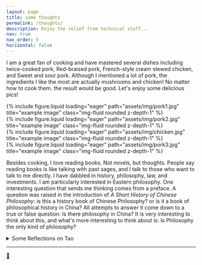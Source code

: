 ```yaml
---
layout: page
title: some thoughts
permalink: /thoughts/
description: Enjoy the relief from technical stuff...
nav: true
nav_order: 5
horizontal: false
---
```

I am a great fan of cooking and have mastered several dishes including twice-cooked pork, Red-braised pork, French-style cream stewed chicken, and Sweet and sour pork. Although I mentioned a lot of pork, the ingredients I like the most are actually mushrooms and chicken! No matter how to cook them. the result would be good. Let's enjoy some delicious pics!

<div class="row">
    <div class="col-sm mt-3 mt-md-0">
        {% include figure.liquid loading="eager" path="assets/img/pork1.jpg" title="example image" class="img-fluid rounded z-depth-1" %}
    </div>
    <div class="col-sm mt-3 mt-md-0">
        {% include figure.liquid loading="eager" path="assets/img/pork2.jpg" title="example image" class="img-fluid rounded z-depth-1" %}
    </div>
    <div class="col-sm mt-3 mt-md-0">
        {% include figure.liquid loading="eager" path="assets/img/chicken.jpg" title="example image" class="img-fluid rounded z-depth-1" %}
    </div>
   <div class="col-sm mt-3 mt-md-0">
        {% include figure.liquid loading="eager" path="assets/img/pork3.jpg" title="example image" class="img-fluid rounded z-depth-1" %}
    </div>
</div>

Besides cooking, I love reading books. Not novels, but thoughts. People say reading books is like talking with past sages, and I talk to those who want to talk to me directly. I have dabbled in history, philosophy, law, and investments. I am particularly interested in Eastern philosophy. One interesting question that sends me thinking comes from a preface. A question was raised in the introduction of *A Short History of Chinese Philosophy*: is this a history book of Chinese Philosophy? or is it a book of philosophical history in China? All attempts to answer it come down to a true or false question: Is there philosophy in China? It is very interesting to think about this, and what's more interesting to think about is: Is Philosophy the only kind of philosophy?



<details>
  <summary>Some Reflections on Tao</summary>
Tao strongly influenced me, in particular stepping away from Thoughts. It is not about giving up self-motivation in any sense, it is about following the natural flow and rhythm of the universe. People love stuff, but that can't go to the extreme, and people hate stuff, and that will vanish within. People want unbounded resources and want things done immediately. I want infinite resources, I want achievements immediately. And I want no failure. But these will not happen. Not only that, but it will be painful. The more thinking, the more agony. It is the flanking of greed and despair belonging to only the individual. But that's not irresolvable. Open the eyes, and empty the mind. Look outside, look around, look at the nature. Aren't the trees wanting to grow bigger, stronger, and taller? But they know these will not happen tomorrow. Aren't buddings want to grow into leaves, flowers, and fruits and shine under the sun? But nature has its time.

<div class="row">
    <div class="col-sm mt-3 mt-md-0">
        {% include figure.liquid loading="eager" path="assets/img/spring.jpg" title="example image" class="img-fluid rounded z-depth-1" %}
    </div>
    <div class="col-sm mt-3 mt-md-0">
        {% include figure.liquid loading="eager" path="assets/img/summer.jpg" title="example image" class="img-fluid rounded z-depth-1" %}
    </div>
    <div class="col-sm mt-3 mt-md-0">
        {% include figure.liquid loading="eager" path="assets/img/fall.jpg" title="example image" class="img-fluid rounded z-depth-1" %}
    </div>
   <div class="col-sm mt-3 mt-md-0">
        {% include figure.liquid loading="eager" path="assets/img/winter.jpg" title="example image" class="img-fluid rounded z-depth-1" %}
    </div>
</div>

When Spring comes, do Spring stuff;
When Summer comes, do Summer stuff;
When Fall comes, do Fall stuff;
When Winter comes, do Winter stuff;
Things will get done, and what's wanted will be achieved. The world is sometimes as simple as this: time will give people everything they want.
</details>

----------------

[🤔](https://david-wei-01001.github.io/Some-Jewels/)
